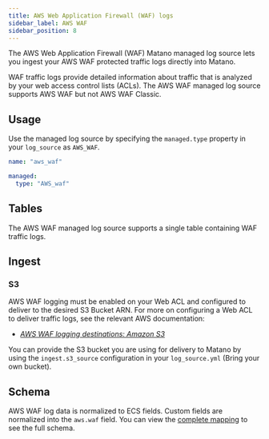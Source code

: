 ```yaml
---
title: AWS Web Application Firewall (WAF) logs
sidebar_label: AWS WAF
sidebar_position: 8
---
```


The AWS Web Application Firewall (WAF) Matano managed log source lets you ingest your AWS WAF protected traffic logs directly into Matano.

WAF traffic logs provide detailed information about traffic that is analyzed by your web access control lists (ACLs). The AWS WAF managed log source supports AWS WAF but not AWS WAF Classic.

## Usage

Use the managed log source by specifying the `managed.type` property in your `log_source` as `AWS_WAF`.

```yml
name: "aws_waf"

managed:
  type: "AWS_waf"
```

## Tables

The AWS WAF managed log source supports a single table containing WAF traffic logs.

## Ingest

### S3

AWS WAF logging must be enabled on your Web ACL and configured to deliver to the desired S3 Bucket ARN. For more on configuring a Web ACL to deliver traffic logs, see the relevant AWS documentation:

- [*AWS WAF logging destinations: Amazon S3*](https://docs.aws.amazon.com/waf/latest/developerguide/logging-s3.html)

You can provide the S3 bucket you are using for delivery to Matano by using the `ingest.s3_source` configuration in your `log_source.yml` (Bring your own bucket).

## Schema

AWS WAF log data is normalized to ECS fields. Custom fields are normalized into the `aws.waf` field. You can view the [complete mapping][1] to see the full schema.

[1]: https://github.com/matanolabs/matano/blob/main/data/managed/log_sources/aws_waf/log_source.yml